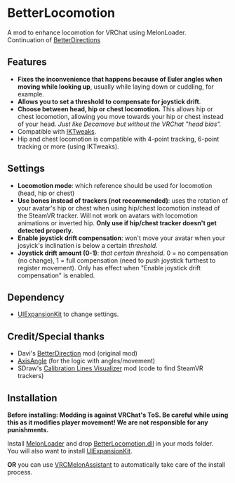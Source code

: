 # BetterLocomotion
A mod to enhance locomotion for VRChat using MelonLoader.  
Continuation of [BetterDirections](https://github.com/d-magit/VRC-Mods)

## Features
- **Fixes the inconvenience that happens because of Euler angles when moving while looking up**, usually while laying down or cuddling, for example.
- **Allows you to set a threshold to compensate for joystick drift**.
- **Choose between head, hip or chest locomotion.** This allows hip or chest locomotion, allowing you move towards your hip or chest instead of your head. *Just like Decamove but without the VRChat "head bias".*
- Compatible with [IKTweaks](https://github.com/knah/VRCMods#iktweaks).
- Hip and chest locomotion is compatible with 4-point tracking, 6-point tracking or more (using IKTweaks).

## Settings
- **Locomotion mode**: which reference should be used for locomotion (head, hip or chest)
- **Use bones instead of trackers (not recommended)**: uses the rotation of your avatar's hip or chest when using hip/chest locomotion instead of the SteamVR tracker. Will not work on avatars with locomotion animations or inverted hip. **Only use if hip/chest tracker doesn't get detected properly.**
- **Enable joystick drift compensation**: won't move your avatar when your josyick's inclination is below a certain *threshold*.
- **Joystick drift amount (0-1)**: *that certain threshold*. 0 = no compensation (no change), 1 = full compensation (need to push joystick furthest to register movement). Only has effect when "Enable joystick drift compensation" is enabled.

## Dependency
- [UIExpansionKit](https://github.com/knah/VRCMods#ui-expansion-kit) to change settings.

## Credit/Special thanks
- Davi's [BetterDirection](https://github.com/d-magit/VRC-Mods) mod (original mod)
- [AxisAngle](https://twitter.com/DonaldFReynolds) (for the logic with angles/movement)
- SDraw's [Calibration Lines Visualizer](https://github.com/SDraw/ml_mods) mod (code to find SteamVR trackers)

## Installation
**Before installing: Modding is against VRChat's ToS. Be careful while using this as it modifies player movement! We are not responsible for any punishments.**  

Install [MelonLoader](https://melonwiki.xyz/#/) and drop [BetterLocomotion.dll](https://github.com/Louka3000/BetterLocomotion/releases/latest/download/BetterLocomotion.dll) in your mods folder.  
You will also want to install [UIExpansionKit](https://github.com/knah/VRCMods/releases/latest/download/UIExpansionKit.dll).  

**OR** you can use [VRCMelonAssistant](https://github.com/knah/VRCMelonAssistant/releases/latest/download/VRCMelonAssistant.exe) to automatically take care of the install process.
